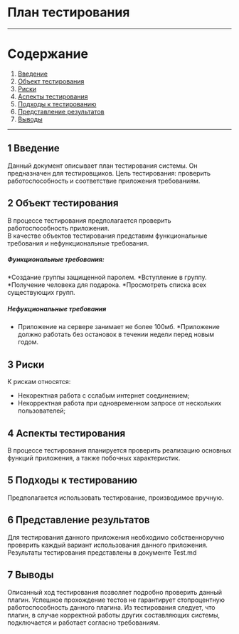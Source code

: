 # План тестирования
_____
# Cодержание
1. [Введение](#introduction)
2. [Объект тестирования](#object)
3. [Риски](#risks)
4. [Аспекты тестирования](#aspects)
5. [Подходы к тестированию](#waysToTest)
6. [Представление результатов](#results)
7. [Выводы](#conclusion)
_______________________________________
<a name="introduction">

## 1 Введение  
Данный документ описывает план тестирования системы. Он предназначен для тестировщиков. Цель тестирования: проверить работоспособность и соответствие приложения требованиям.

<a name="object">

## 2 Объект тестирования  
В процессе тестирования предполагается проверить работоспособность приложения.  
В качестве объектов тестирования представим функциональные требования и нефункциональные требования.
##### Функциональные требования:  
*Создание группы защищенной паролем.
*Вступление в группу.
*Получение  человека для подарока.
*Просмотреть списка всех существующих групп.


##### Нефукциональные требования
* Приложение на сервере занимает не более 100мб.
*Приложение должно работать без остановок в течении недели перед новым годом.


<a name="risks">

## 3 Риски

К рискам относятся:
* Некоректная работа с сслабым интернет соединением;
* Некорректная работа при одновременном запросе от нескольких пользователей;


<a name="aspects">

## 4 Аспекты тестирования  
В процессе тестирования планируется проверить реализацию основных функций приложения, а также побочных характеристик.


<a name="waysToTest">

## 5 Подходы к тестированию  
Предполагается использовать тестирование, производимое вручную.

<a name="results">

## 6 Представление результатов

Для тестирования данного приложения необходимо собственноручно проверить каждый вариант использования данного приложения. Результаты тестирования представлены в документе Test.md

<a name="conclusion">

## 7 Выводы
Описанный ход тестирования позволяет подробно проверить данный плагин. Успешное прохождение тестов не гарантирует стопроцентную работоспособность данного плагина. Из тестирования следует, что плагин, в случае корректной работы других составляющих системы, подключается и работает согласно требованиям.

